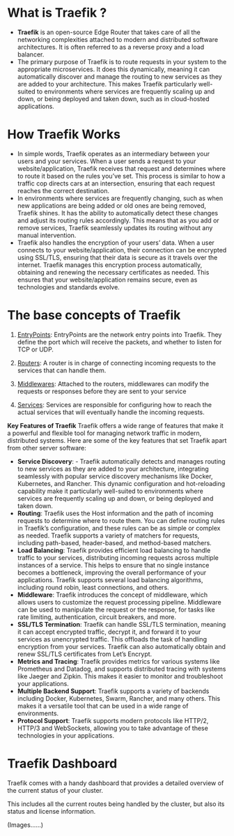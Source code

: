 #   **What is Traefik ?** 
- **Traefik** is an open-source Edge Router that takes care of all the networking complexities attached to modern and distributed software architectures. It is often referred to as a reverse proxy and a load balancer.
- The primary purpose of Traefik is to route requests in your system to the appropriate microservices. It does this dynamically, meaning it can automatically discover and manage the routing to new services as they are added to your architecture. This makes Traefik particularly well-suited to environments where services are frequently scaling up and down, or being deployed and taken down, such as in cloud-hosted applications.
#  How Traefik Works

- In simple words, Traefik operates as an intermediary between your users and your services. When a user sends a request to your website/application, Traefik receives that request and determines where to route it based on the rules you’ve set. This process is similar to how a traffic cop directs cars at an intersection, ensuring that each request reaches the correct destination.
- In environments where services are frequently changing, such as when new applications are being added or old ones are being removed, Traefik shines. It has the ability to automatically detect these changes and adjust its routing rules accordingly. This means that as you add or remove services, Traefik seamlessly updates its routing without any manual intervention.
- Traefik also handles the encryption of your users’ data. When a user connects to your website/application, their connection can be encrypted using SSL/TLS, ensuring that their data is secure as it travels over the internet. Traefik manages this encryption process automatically, obtaining and renewing the necessary certificates as needed. This ensures that your website/application remains secure, even as technologies and standards evolve.
# The base concepts of Traefik
1.  [EntryPoints](https://doc.traefik.io/traefik/routing/entrypoints/ "Link to docs about EntryPoints"): EntryPoints are the network entry points into Traefik. They define the port which will receive the packets, and whether to listen for TCP or UDP.
    
2.  [Routers](https://doc.traefik.io/traefik/routing/routers/ "Link to docs about routers"): A router is in charge of connecting incoming requests to the services that can handle them.
    
3.  [Middlewares](https://doc.traefik.io/traefik/middlewares/overview/ "Link to docs about middlewares"): Attached to the routers, middlewares can modify the requests or responses before they are sent to your service
    
4.  [Services](https://doc.traefik.io/traefik/routing/services/ "Link to docs about services"): Services are responsible for configuring how to reach the actual services that will eventually handle the incoming requests.

**Key Features of Traefik** 
Traefik offers a wide range of features that make it a powerful and flexible tool for managing network traffic in modern, distributed systems. Here are some of the key features that set Traefik apart from other server software:

-  **Service Discovery**: -   Traefik automatically detects and manages routing to new services as they are added to your architecture, integrating seamlessly with popular service discovery mechanisms like Docker, Kubernetes, and Rancher. This dynamic configuration and hot-reloading capability make it particularly well-suited to environments where services are frequently scaling up and down, or being deployed and taken down.
-   **Routing**: Traefik uses the Host information and the path of incoming requests to determine where to route them. You can define routing rules in Traefik’s configuration, and these rules can be as simple or complex as needed. Traefik supports a variety of matchers for requests, including path-based, header-based, and method-based matchers.
-   **Load Balancing**: Traefik provides efficient load balancing to handle traffic to your services, distributing incoming requests across multiple instances of a service. This helps to ensure that no single instance becomes a bottleneck, improving the overall performance of your applications. Traefik supports several load balancing algorithms, including round robin, least connections, and others.
-   **Middleware**: Traefik introduces the concept of middleware, which allows users to customize the request processing pipeline. Middleware can be used to manipulate the request or the response, for tasks like rate limiting, authentication, circuit breakers, and more.
-   **SSL/TLS Termination**: Traefik can handle SSL/TLS termination, meaning it can accept encrypted traffic, decrypt it, and forward it to your services as unencrypted traffic. This offloads the task of handling encryption from your services. Traefik can also automatically obtain and renew SSL/TLS certificates from Let’s Encrypt.
-   **Metrics and Tracing**: Traefik provides metrics for various systems like Prometheus and Datadog, and supports distributed tracing with systems like Jaeger and Zipkin. This makes it easier to monitor and troubleshoot your applications.
-   **Multiple Backend Support**: Traefik supports a variety of backends including Docker, Kubernetes, Swarm, Rancher, and many others. This makes it a versatile tool that can be used in a wide range of environments.
-   **Protocol Support**: Traefik supports modern protocols like HTTP/2, HTTP/3 and WebSockets, allowing you to take advantage of these technologies in your applications.
# Traefik Dashboard
Traefik comes with a handy dashboard that provides a detailed overview of the current status of your cluster.

This includes all the current routes being handled by the cluster, but also its status and license information.

(Images......)
<!--stackedit_data:
eyJoaXN0b3J5IjpbOTMxMjY2Nzc2LC0xOTAyMTM1ODFdfQ==
-->